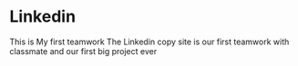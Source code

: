 # Linkedin
This is My first teamwork 
The Linkedin copy site is our first teamwork with classmate and our first big project ever
